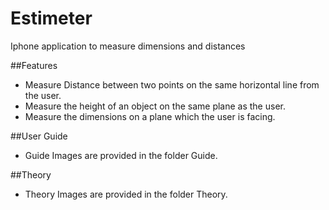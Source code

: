 # Estimeter

Iphone application to measure dimensions and distances


##Features

- Measure Distance between two points on the same horizontal line from the user.
- Measure the height of an object on the same plane as the user.
- Measure the dimensions on a plane which the user is facing.


##User Guide

- Guide Images are provided in the folder Guide.

##Theory

- Theory Images are provided in the folder Theory.
